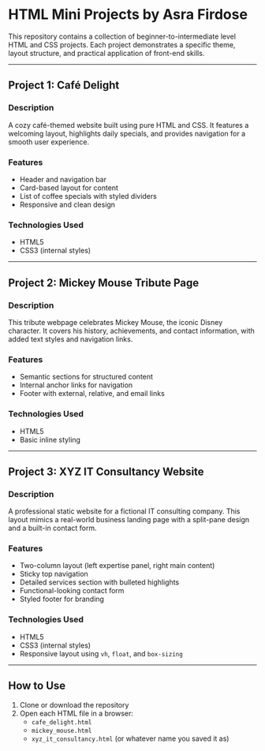 # HTML Mini Projects by Asra Firdose

This repository contains a collection of beginner-to-intermediate level HTML and CSS projects. Each project demonstrates a specific theme, layout structure, and practical application of front-end skills.

---

##  Project 1: Café Delight

###  Description
A cozy café-themed website built using pure HTML and CSS. It features a welcoming layout, highlights daily specials, and provides navigation for a smooth user experience.

###  Features
- Header and navigation bar
- Card-based layout for content
- List of coffee specials with styled dividers
- Responsive and clean design

###  Technologies Used
- HTML5
- CSS3 (internal styles)

---

##  Project 2: Mickey Mouse Tribute Page

###  Description
This tribute webpage celebrates Mickey Mouse, the iconic Disney character. It covers his history, achievements, and contact information, with added text styles and navigation links.

###  Features
- Semantic sections for structured content
- Internal anchor links for navigation
- Footer with external, relative, and email links

###  Technologies Used
- HTML5
- Basic inline styling

---

##  Project 3: XYZ IT Consultancy Website

###  Description
A professional static website for a fictional IT consulting company. This layout mimics a real-world business landing page with a split-pane design and a built-in contact form.

###  Features
- Two-column layout (left expertise panel, right main content)
- Sticky top navigation
- Detailed services section with bulleted highlights
- Functional-looking contact form
- Styled footer for branding

###  Technologies Used
- HTML5
- CSS3 (internal styles)
- Responsive layout using `vh`, `float`, and `box-sizing`

---

##  How to Use

1. Clone or download the repository
2. Open each HTML file in a browser:
   - `cafe_delight.html`
   - `mickey_mouse.html`
   - `xyz_it_consultancy.html` (or whatever name you saved it as)
